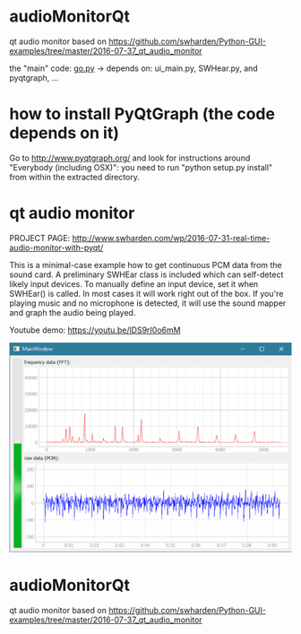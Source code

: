# audioMonitorQt

qt audio monitor based on https://github.com/swharden/Python-GUI-examples/tree/master/2016-07-37_qt_audio_monitor

the "main" code: [go.py](https://github.com/hchiam/audioMonitorQt/blob/master/go.py) -> depends on: ui_main.py, SWHear.py, and pyqtgraph, ...

# how to install PyQtGraph (the code depends on it)

Go to http://www.pyqtgraph.org/ and look for instructions around "Everybody (including OSX)": you need to run "python setup.py install" from within the extracted directory.

# qt audio monitor

PROJECT PAGE: http://www.swharden.com/wp/2016-07-31-real-time-audio-monitor-with-pyqt/

This is a minimal-case example how to get continuous PCM data from the sound card. A preliminary SWHEar class is included which can self-detect likely input devices. To manually define an input device, set it when SWHEar() is called. In most cases it will work right out of the box. If you're playing music and no microphone is detected, it will use the sound mapper and graph the audio being played.

Youtube demo: https://youtu.be/lDS9rI0o6mM

![demo](demo.gif)

# audioMonitorQt

qt audio monitor based on https://github.com/swharden/Python-GUI-examples/tree/master/2016-07-37_qt_audio_monitor